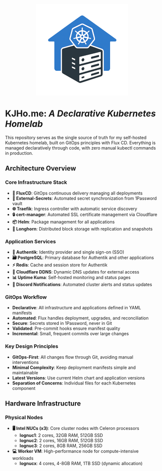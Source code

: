 <p align="center"><img src="./logo_transparent.png" alt="Home Kubernetes Logo" width="300"/></p>

# KJHo.me: *A Declarative Kubernetes Homelab*

This repository serves as the single source of truth for my self-hosted Kubernetes homelab, built on GitOps principles with Flux CD. Everything is managed declaratively through code, with zero manual kubectl commands in production.

## Architecture Overview

### Core Infrastructure Stack
- **🔄 FluxCD**: GitOps continuous delivery managing all deployments
- **🔐 External-Secrets**: Automated secret synchronization from 1Password vault
- **🌐 Traefik**: Ingress controller with automatic service discovery
- **🔒 cert-manager**: Automated SSL certificate management via Cloudflare
- **📦 Helm**: Package management for all applications
- **💾 Longhorn**: Distributed block storage with replication and snapshots

### Application Services
- **🔑 Authentik**: Identity provider and single sign-on (SSO)
- **🗃️ PostgreSQL**: Primary database for Authentik and other applications
- **⚡ Redis**: Cache and session store for Authentik
- **📡 Cloudflare DDNS**: Dynamic DNS updates for external access
- **📊 Uptime Kuma**: Self-hosted monitoring and status pages
- **🔔 Discord Notifications**: Automated cluster alerts and status updates

### GitOps Workflow
- **Declarative**: All infrastructure and applications defined in YAML manifests
- **Automated**: Flux handles deployment, upgrades, and reconciliation
- **Secure**: Secrets stored in 1Password, never in Git
- **Validated**: Pre-commit hooks ensure manifest quality
- **Incremental**: Small, frequent commits over large changes

### Key Design Principles
- **GitOps-First**: All changes flow through Git, avoiding manual interventions
- **Minimal Complexity**: Keep deployment manifests simple and maintainable
- **Latest Versions**: Use current Helm chart and application versions
- **Separation of Concerns**: Individual files for each Kubernetes component

## Hardware Infrastructure

### Physical Nodes
- **🖥️ Intel NUCs (x3)**: Core cluster nodes with Celeron processors
  - **lognuc1**: 2 cores, 32GB RAM, 512GB SSD
  - **lognuc2**: 2 cores, 16GB RAM, 512GB SSD
  - **lognuc3**: 2 cores, 8GB RAM, 256GB SSD
- **💻 Worker VM**: High-performance node for compute-intensive workloads
  - **lognucx**: 4 cores, 4-8GB RAM, 1TB SSD (dynamic allocation)

